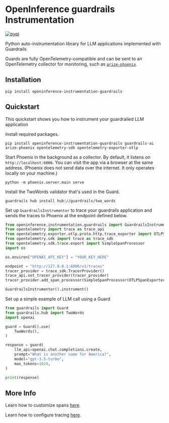 # OpenInference guardrails Instrumentation

[![pypi](https://badge.fury.io/py/openinference-instrumentation-guardrails.svg)](https://pypi.org/project/openinference-instrumentation-guardrails/)

Python auto-instrumentation library for LLM applications implemented with Guardrails

Guards are fully OpenTelemetry-compatible and can be sent to an OpenTelemetry collector for monitoring, such as [`arize-phoenix`](https://github.com/Arize-ai/phoenix).

## Installation

```shell
pip install openinference-instrumentation-guardrails
```

## Quickstart

This quickstart shows you how to instrument your guardrailed LLM application 

Install required packages.

```shell
pip install openinference-instrumentation-guardrails guardrails-ai arize-phoenix opentelemetry-sdk opentelemetry-exporter-otlp
```

Start Phoenix in the background as a collector. By default, it listens on `http://localhost:6006`. You can visit the app via a browser at the same address. (Phoenix does not send data over the internet. It only operates locally on your machine.)

```shell
python -m phoenix.server.main serve
```

Install the TwoWords validator that's used in the Guard.

```shell
guardrails hub install hub://guardrails/two_words
```

Set up `GuardrailsInstrumentor` to trace your guardrails application and sends the traces to Phoenix at the endpoint defined below.

```python
from openinference.instrumentation.guardrails import GuardrailsInstrumentor
from opentelemetry import trace as trace_api
from opentelemetry.exporter.otlp.proto.http.trace_exporter import OTLPSpanExporter
from opentelemetry.sdk import trace as trace_sdk
from opentelemetry.sdk.trace.export import SimpleSpanProcessor
import os

os.environ["OPENAI_API_KEY"] = "YOUR_KEY_HERE"

endpoint = "http://127.0.0.1:6006/v1/traces"
tracer_provider = trace_sdk.TracerProvider()
trace_api.set_tracer_provider(tracer_provider)
tracer_provider.add_span_processor(SimpleSpanProcessor(OTLPSpanExporter(endpoint)))

GuardrailsInstrumentor().instrument()
```

Set up a simple example of LLM call using a Guard
```python
from guardrails import Guard
from guardrails.hub import TwoWords
import openai

guard = Guard().use(
    TwoWords(),
)

response = guard(
    llm_api=openai.chat.completions.create,
    prompt="What is another name for America?",
    model="gpt-3.5-turbo",
    max_tokens=1024,
)

print(response)
```

## More Info

Learn how to customize spans [here](../../openinference-instrumentation/README.md#customizing-spans).

Learn how to configure tracing [here](../../openinference-instrumentation/README.md#tracing-configuration).